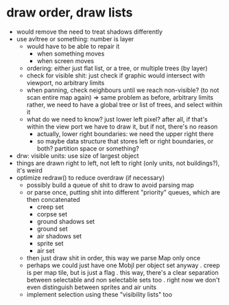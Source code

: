 # draw order, draw lists

- would remove the need to treat shadows differently
- use avltree or something: number is layer
	* would have to be able to repair it
		- when something moves
		- when screen moves
	* ordering: either just flat list, or a tree,
	  or multiple trees (by layer)
	* check for visible shit: just check if graphic would
	  intersect with viewport, no arbitrary limits
	* when panning, check neighbours until we reach non-visible?
	  (to not scan entire map again)
	  => same problem as before, arbitrary limits
	  rather, we need to have a global tree or list of trees,
	  and select within it
	* what do we need to know? just lower left pixel?
	  after all, if that's within the view port we have to draw it,
	  but if not, there's no reason
		- actually, lower right boundaries: we need the upper
		  right there
		- so maybe data structure that stores left or right
		  boundaries, or both? partition space or something?
- drw: visible units: use size of largest object
- things are drawn right to left, not left to right (only units, not
	  buildings?), it's weird
- optimize redraw() to reduce overdraw (if necessary)
	* possibly build a queue of shit to draw to avoid parsing map
	* or parse once, putting shit into different "priority" queues,
	  which are then concatenated
	  	* creep set
	  	* corpse set
	  	* ground shadows set
	  	* ground set
	  	* air shadows set
	  	* sprite set
	  	* air set
	* then just draw shit in order, this way we parse Map only once
	* perhaps we could just have one Mobjl per object set anyway
		. creep is per map tile, but is just a flag
		. this way, there's a clear separation between selectable
		  and non selectable sets too
		. right now we don't even distinguish between sprites and
		  air units
	* implement selection using these "visibility lists" too
